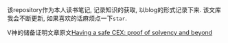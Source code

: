 该repository作为本人读书笔记, 记录知识的获取, 以blog的形式记录下来. 该文库我会不断更新, 如果喜欢的话麻烦点一下`star`.

V神的储备证明文章原文[Having a safe CEX: proof of solvency and beyond](https://vitalik.ca/general/2022/11/19/proof_of_solvency.html)